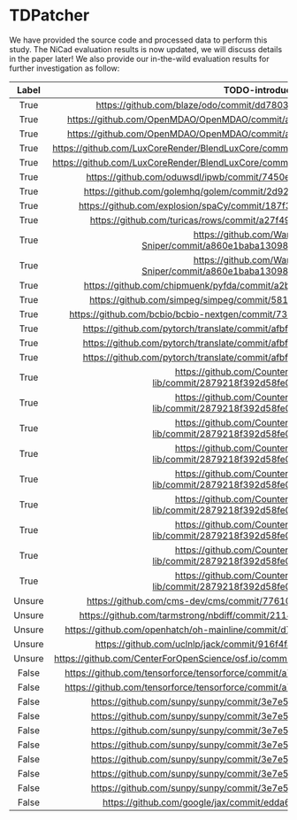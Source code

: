 # TDPatcher

We have provided the source code and processed data to perform this study. 
The NiCad evaluation results is now updated, we will discuss details in the paper later! 
We also provide our in-the-wild evaluation results for further investigation as follow: 


Label|TODO-introducting commit|TODO-introduced Method::Lineno|TODO-dropped Method::Lineno
:---:|:---:|:---:|:---:
True|https://github.com/blaze/odo/commit/dd7803c1563faeee5d98f9364900a45c9aaeeb95|test\_compound\_primary\_key\_with\_single\_reference::601|test\_compound\_primary\_key\_with\_fkey::564_570
True|https://github.com/OpenMDAO/OpenMDAO/commit/a13c62482e45c949a47fd0f2d83a1d9ac342dcf1|test\_list\_discrete::1258|test\_list\_discrete\_filtered::1345_1351
True|https://github.com/OpenMDAO/OpenMDAO/commit/a13c62482e45c949a47fd0f2d83a1d9ac342dcf1|test\_list\_discrete::1258|test\_list\_discrete\_promoted::1429_1435
True|https://github.com/LuxCoreRender/BlendLuxCore/commit/eed2346f7c2cd06ddd9d104eb7957fd8455d744e|test\_glossycoating::133|test\_glossy2::106_108
True|https://github.com/LuxCoreRender/BlendLuxCore/commit/eed2346f7c2cd06ddd9d104eb7957fd8455d744e|test\_glossycoating::133|test\_glossytranslucent::119_121
True|https://github.com/oduwsdl/ipwb/commit/7450e406684d7739e82b1634533af05f11fe0820|iso8601ToDigits14::146|digits14ToRFC1123::125_128
True|https://github.com/golemhq/golem/commit/2d920b79b36ea12d89d493c406bf37f94abf5c93|\_parse\_execution\_data::142|get\_test\_case\_data::267_272
True|https://github.com/explosion/spaCy/commit/187f37073495211c422be719b16da4d2449c8844|test\_matcher\_match\_zero::76|test\_matcher\_phrase\_matcher::65_69
True|https://github.com/turicas/rows/commit/a27f499d25a037a123358b67ca2e1d5f407d9ebe|test\_export\_to\_json\_fobj::62|test\_3\_export\_to\_json\_filename::53_57
True|https://github.com/WangYihang/Webshell-Sniper/commit/a860e1baba1309882f7d1e43e7ed614613ca972c|sql\_exec::130|get\_currect\_database::49_53
True|https://github.com/WangYihang/Webshell-Sniper/commit/a860e1baba1309882f7d1e43e7ed614613ca972c|sql\_exec::130|get\_currect\_user::64_68
True|https://github.com/chipmuenk/pyfda/commit/a2b877011af7f30e14c8d99fa32f1daa8a12aef8|fx\_sim\_init::552|fx\_sim\_start::567_571
True|https://github.com/simpeg/simpeg/commit/581f1b15f137e414fc3ed628ffaf56c2f082ec23|dataObj2Deriv::216|dataObjDeriv::170_176
True|https://github.com/bcbio/bcbio-nextgen/commit/73e9c9698ba2110bacd4081d1e7eee9698d734c2|\_calculate\_mapping\_reads::184|\_combine\_coverages::167_172
True|https://github.com/pytorch/translate/commit/afbfcb7da67b7f4bf5b91c20478e0cb9011110d7|test\_compute\_scores::100|test\_reverse\_tgt\_tokens::16_19
True|https://github.com/pytorch/translate/commit/afbfcb7da67b7f4bf5b91c20478e0cb9011110d7|test\_compute\_scores::100|test\_convert\_hypos\_to\_tgt\_tokens::34_37
True|https://github.com/pytorch/translate/commit/afbfcb7da67b7f4bf5b91c20478e0cb9011110d7|test_compute_scores::100|test\_reverse\_scorer\_prepare\_inputs::68_71
True|https://github.com/CounterpartyXCP/counterparty-lib/commit/2879218f392d58fe058482eec0fe33f8d7699e5b|get\_issuances ::461|get\_sends ::390_394
True|https://github.com/CounterpartyXCP/counterparty-lib/commit/2879218f392d58fe058482eec0fe33f8d7699e5b|get\_issuances ::461|get\_bets ::485_489
True|https://github.com/CounterpartyXCP/counterparty-lib/commit/2879218f392d58fe058482eec0fe33f8d7699e5b|get\_issuances ::461|get\_broadcasts ::472_476
True|https://github.com/CounterpartyXCP/counterparty-lib/commit/2879218f392d58fe058482eec0fe33f8d7699e5b|get\_issuances ::461|get\_cancels ::537_541
True|https://github.com/CounterpartyXCP/counterparty-lib/commit/2879218f392d58fe058482eec0fe33f8d7699e5b|get\_issuances ::461|get\_credits ::365_369
True|https://github.com/CounterpartyXCP/counterparty-lib/commit/2879218f392d58fe058482eec0fe33f8d7699e5b|get\_issuances ::461|get\_balances ::378_382
True|https://github.com/CounterpartyXCP/counterparty-lib/commit/2879218f392d58fe058482eec0fe33f8d7699e5b|get\_issuances ::461|get\_dividends ::513_517
True|https://github.com/CounterpartyXCP/counterparty-lib/commit/2879218f392d58fe058482eec0fe33f8d7699e5b|get\_issuances ::461|get\_debits ::352_356
True|https://github.com/CounterpartyXCP/counterparty-lib/commit/2879218f392d58fe058482eec0fe33f8d7699e5b|get\_issuances ::461|get\_burns ::525_529
Unsure|https://github.com/cms-dev/cms/commit/77610b3801de6b8d150fcd9ca3879df584e0dcc3|evaluation\_finished::280|compilation\_finished::246_250
Unsure|https://github.com/tarmstrong/nbdiff/commit/2114667c1206a8cd2270f5805c964ef269df28d9|notebook::61|notebookjson::49_51
Unsure|https://github.com/openhatch/oh-mainline/commit/d79b23dac0b216ea823484cd72c668ada591de01|diffpatch\_progress::19|diffpatch\_info::9_11
Unsure|https://github.com/uclnlp/jack/commit/916f4fad133d61a3efd4983a3786c96924dfe565|conditional\_reader\_model::78|boe\_reader\_model::32_35
Unsure | https://github.com/CenterForOpenScience/osf.io/commit/6f6441b182dcb57dd4dc82cafa0861179a5ad869|test\_incorrect\_filtering\_field::165|test\_alternate\_filtering\_field::150_155      
 False  | https://github.com/tensorforce/tensorforce/commit/a772e5054393d49f9e6ddd9a081ee8b0c005c129 |                test\_advantage\_estimate::128                |        test\_early\_horizon\_estimate::66_71         
 False  | https://github.com/tensorforce/tensorforce/commit/a772e5054393d49f9e6ddd9a081ee8b0c005c129 |                test\_advantage\_estimate::128                |        test\_late\_horizon\_estimate::107_110        
 False  | https://github.com/sunpy/sunpy/commit/3e7e5c58d2bf7e8d10da116a8db808f3189fca61 |                      esp\_test\_ts::66                       |                lyra\_test\_ts::87_90                
 False  | https://github.com/sunpy/sunpy/commit/3e7e5c58d2bf7e8d10da116a8db808f3189fca61 |                      esp\_test\_ts::66                       |               rhessi\_test\_ts::93_96               
 False  | https://github.com/sunpy/sunpy/commit/3e7e5c58d2bf7e8d10da116a8db808f3189fca61 |                      esp\_test\_ts::66                       |             noaa\_ind\_test\_ts::99_102              
 False  | https://github.com/sunpy/sunpy/commit/3e7e5c58d2bf7e8d10da116a8db808f3189fca61 |                      esp\_test\_ts::66                       |             fermi\_gbm\_test\_ts::69_72              
 False  | https://github.com/sunpy/sunpy/commit/3e7e5c58d2bf7e8d10da116a8db808f3189fca61 |                      esp\_test\_ts::66                       |                goes\_test\_ts::81_84                
 False  | https://github.com/sunpy/sunpy/commit/3e7e5c58d2bf7e8d10da116a8db808f3189fca61 |                      esp\_test\_ts::66                       |                eve\_test\_ts::59_62                 
 False  | https://github.com/sunpy/sunpy/commit/3e7e5c58d2bf7e8d10da116a8db808f3189fca61 |                      esp\_test\_ts::66                       |                norh\_test\_ts::75_78                
 False  | https://github.com/google/jax/commit/edda69ef833ff5fff7515720ce28f446034cffba |                       convolve2d::70                       |                correlate2d::94_99                 





